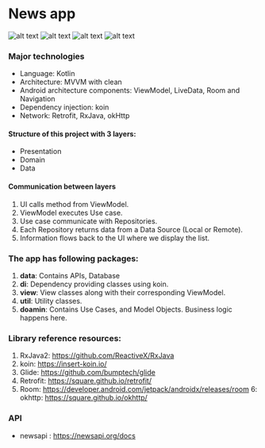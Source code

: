 # News app

![alt text](https://github.com/devinda-ewind/NewsApp/blob/master/img/home.png?raw=true)
![alt text](https://github.com/devinda-ewind/NewsApp/blob/master/img/home_scrolled.png?raw=true)
![alt text](https://github.com/devinda-ewind/NewsApp/blob/master/img/filter.png?raw=true)
![alt text](https://github.com/devinda-ewind/NewsApp/blob/master/img/details.png?raw=true)

### Major technologies
- Language: Kotlin
- Architecture: MVVM with clean
- Android architecture components: ViewModel, LiveData, Room and Navigation
- Dependency injection: koin
- Network: Retrofit, RxJava, okHttp

#### Structure of this project with 3 layers:
- Presentation
- Domain
- Data

#### Communication between layers
1. UI calls method from ViewModel.
2. ViewModel executes Use case.
3. Use case communicate with Repositories.
4. Each Repository returns data from a Data Source (Local or Remote).
5. Information flows back to the UI where we display the list.

### The app has following packages:
1. **data**: Contains APIs, Database
2. **di**: Dependency providing classes using koin.
3. **view**: View classes along with their corresponding ViewModel.
4. **util**: Utility classes.
5. **doamin**: Contains Use Cases, and Model Objects. Business logic happens here.

### Library reference resources:
1. RxJava2: https://github.com/ReactiveX/RxJava
2. koin: https://insert-koin.io/
3. Glide: https://github.com/bumptech/glide
4. Retrofit: https://square.github.io/retrofit/
5. Room: https://developer.android.com/jetpack/androidx/releases/room
6: okhttp: https://square.github.io/okhttp/

### API
- newsapi : https://newsapi.org/docs

